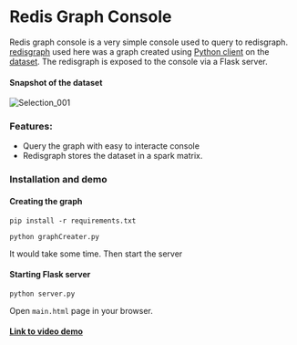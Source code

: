 # Redis Graph Console

Redis graph console is a very simple console used to query to redisgraph.
[redisgraph](https://oss.redislabs.com/redisgraph/) used here was a graph created using [Python client](https://github.com/RedisGraph/redisgraph-py)
on the [dataset](https://www.kaggle.com/jaimevalero/developers-and-programming-languages/data).
The redisgraph is exposed to the console via a Flask server. 

#### Snapshot of the dataset

![Selection_001](https://user-images.githubusercontent.com/43697446/73665131-9e358d00-46c6-11ea-83da-c835223ed504.png)

### Features:
- Query the graph with easy to interacte console
- Redisgraph stores the dataset in a spark matrix.

### Installation and demo

#### Creating the graph

`pip install -r requirements.txt`

`python graphCreater.py`

It would take some time.
Then start the server 

#### Starting Flask server

`python server.py`

Open `main.html` page in your browser.

#### [Link to video demo](https://youtu.be/9yMv9rN3mqE)
